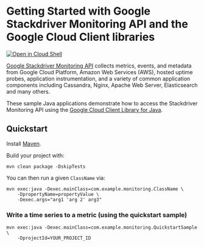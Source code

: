 # Getting Started with Google Stackdriver Monitoring API and the Google Cloud Client libraries

<a href="https://console.cloud.google.com/cloudshell/open?git_repo=https://github.com/GoogleCloudPlatform/java-docs-samples&page=editor&open_in_editor=monitoring/cloud-client/README.md">
<img alt="Open in Cloud Shell" src ="http://gstatic.com/cloudssh/images/open-btn.png"></a>


[Google Stackdriver Monitoring API][monitoring] collects metrics, events, and
metadata from Google Cloud Platform, Amazon Web Services (AWS), hosted uptime
probes, application instrumentation, and a variety of common application
components including Cassandra, Nginx, Apache Web Server, Elasticsearch and many
others.

These sample Java applications demonstrate how to access the Stackdriver
Monitoring API using the [Google Cloud Client Library for Java][google-cloud-java].

[monitoring]: https://cloud.google.com/monitoring/docs/
[google-cloud-java]: https://github.com/GoogleCloudPlatform/google-cloud-java

## Quickstart

Install [Maven](http://maven.apache.org/).

Build your project with:

	mvn clean package -DskipTests

You can then run a given `ClassName` via:

	mvn exec:java -Dexec.mainClass=com.example.monitoring.ClassName \
	    -DpropertyName=propertyValue \
		-Dexec.args="arg1 'arg 2' arg3"

### Write a time series to a metric (using the quickstart sample)

    mvn exec:java -Dexec.mainClass=com.example.monitoring.QuickstartSample \
        -DprojectId=YOUR_PROJECT_ID
